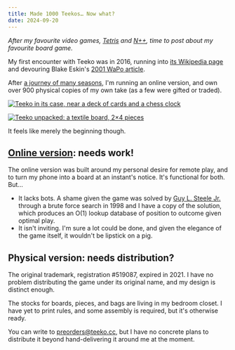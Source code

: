 ```yaml
---
title: Made 1000 Teekos… Now what?
date: 2024-09-20
---
```


_After my favourite video games, [Tetris](/posts/tetromino/) and [N++](/posts/n++/), time to post about my favourite board game._

My first encounter with Teeko was in 2016, running into [its Wikipedia page](https://en.wikipedia.org/wiki/Teeko) and devouring Blake Eskin's [2001 WaPo article](https://pcarrier.com/teeko/archives/text/Eskin-Blake-article.txt).

After [a journey of many seasons](https://pcarrier.com/teeko), I'm running an online version, and own over 900 physical copies of my own take (as a few were gifted or traded).

[![Teeko in its case, near a deck of cards and a chess clock](/assets/teeko/packed.avif)](/assets/teeko/packed.avif)

[![Teeko unpacked: a textile board, 2×4 pieces](/assets/teeko/unpacked.avif)](/assets/teeko/unpacked.avif)

It feels like merely the beginning though.

## [Online version](https://teeko.cc): needs work!

The online version was built around my personal desire for remote play, and to turn my phone into a board at an instant's notice. It's functional for both. But…

- It lacks bots. A shame given the game was solved by [Guy L. Steele Jr.](https://en.wikipedia.org/wiki/Guy_L._Steele_Jr.) through a brute force search in 1998 and I have a copy of the solution, which produces an O(1) lookup database of position to outcome given optimal play.
- It isn't inviting. I'm sure a lot could be done, and given the elegance of the game itself, it wouldn't be lipstick on a pig.

## Physical version: needs distribution?

The original trademark, registration #519087, expired in 2021. I have no problem distributing the game under its original name, and my design is distinct enough.

The stocks for boards, pieces, and bags are living in my bedroom closet. I have yet to print rules, and some assembly is required, but it's otherwise ready.

You can write to [preorders@teeko.cc](mailto:preorders@teeko.cc), but I have no concrete plans to distribute it beyond hand-delivering it around me at the moment.

